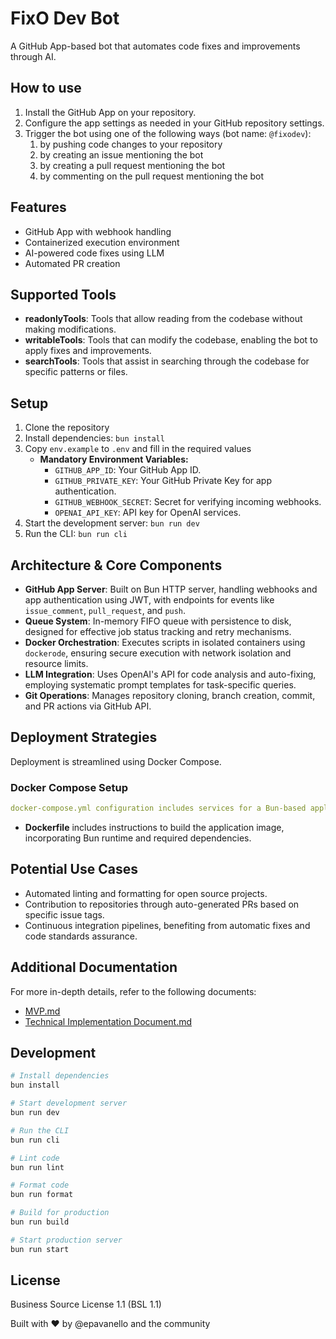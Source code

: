 # FixO Dev Bot

A GitHub App-based bot that automates code fixes and improvements through AI.

## How to use

1. Install the GitHub App on your repository.
2. Configure the app settings as needed in your GitHub repository settings.
3. Trigger the bot using one of the following ways (bot name: `@fixodev`):
   1. by pushing code changes to your repository
   1. by creating an issue mentioning the bot
   1. by creating a pull request mentioning the bot
   1. by commenting on the pull request mentioning the bot

## Features

- GitHub App with webhook handling
- Containerized execution environment
- AI-powered code fixes using LLM
- Automated PR creation

## Supported Tools

- **readonlyTools**: Tools that allow reading from the codebase without making modifications.
- **writableTools**: Tools that can modify the codebase, enabling the bot to apply fixes and improvements.
- **searchTools**: Tools that assist in searching through the codebase for specific patterns or files.

## Setup

1. Clone the repository
2. Install dependencies: `bun install`
3. Copy `env.example` to `.env` and fill in the required values
   - **Mandatory Environment Variables:**
     - `GITHUB_APP_ID`: Your GitHub App ID.
     - `GITHUB_PRIVATE_KEY`: Your GitHub Private Key for app authentication.
     - `GITHUB_WEBHOOK_SECRET`: Secret for verifying incoming webhooks.
     - `OPENAI_API_KEY`: API key for OpenAI services.
4. Start the development server: `bun run dev`
5. Run the CLI: `bun run cli`

## Architecture & Core Components

- **GitHub App Server**: Built on Bun HTTP server, handling webhooks and app authentication using JWT, with endpoints for events like `issue_comment`, `pull_request`, and `push`.
- **Queue System**: In-memory FIFO queue with persistence to disk, designed for effective job status tracking and retry mechanisms.
- **Docker Orchestration**: Executes scripts in isolated containers using `dockerode`, ensuring secure execution with network isolation and resource limits.
- **LLM Integration**: Uses OpenAI\'s API for code analysis and auto-fixing, employing systematic prompt templates for task-specific queries.
- **Git Operations**: Manages repository cloning, branch creation, commit, and PR actions via GitHub API.

## Deployment Strategies

Deployment is streamlined using Docker Compose.

### Docker Compose Setup

```yaml
docker-compose.yml configuration includes services for a Bun-based application with options for environment variables, volume mounts, and networking.
```

- **Dockerfile** includes instructions to build the application image, incorporating Bun runtime and required dependencies.

## Potential Use Cases

- Automated linting and formatting for open source projects.
- Contribution to repositories through auto-generated PRs based on specific issue tags.
- Continuous integration pipelines, benefiting from automatic fixes and code standards assurance.

## Additional Documentation

For more in-depth details, refer to the following documents:

- [MVP.md](docs/MVP.md)
- [Technical Implementation Document.md](docs/Technical%20Implementation%20Document.md)

## Development

```bash
# Install dependencies
bun install

# Start development server
bun run dev

# Run the CLI
bun run cli

# Lint code
bun run lint

# Format code
bun run format

# Build for production
bun run build

# Start production server
bun run start
```

## License

Business Source License 1.1 (BSL 1.1)

Built with ❤️ by @epavanello and the community